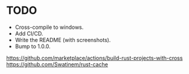 # TODO

- Cross-compile to windows.
- Add CI/CD.
- Write the README (with screenshots).
- Bump to 1.0.0.

https://github.com/marketplace/actions/build-rust-projects-with-cross
https://github.com/Swatinem/rust-cache

